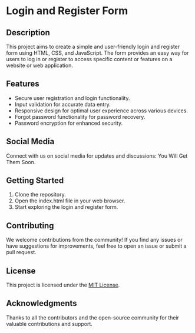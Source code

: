 # Login and Register Form

## Description

This project aims to create a simple and user-friendly login and register form using HTML, CSS, and JavaScript. The form provides an easy way for users to log in or register to access specific content or features on a website or web application.

## Features

- Secure user registration and login functionality.
- Input validation for accurate data entry.
- Responsive design for optimal user experience across various devices.
- Forgot password functionality for password recovery.
- Password encryption for enhanced security.

## Social Media

Connect with us on social media for updates and discussions:
You Will Get Them Soon.
## Getting Started

1. Clone the repository.
2. Open the index.html file in your web browser.
3. Start exploring the login and register form.

## Contributing

We welcome contributions from the community! If you find any issues or have suggestions for improvements, feel free to open an issue or submit a pull request.

## License

This project is licensed under the [MIT License](LICENSE).

## Acknowledgments

Thanks to all the contributors and the open-source community for their valuable contributions and support.

